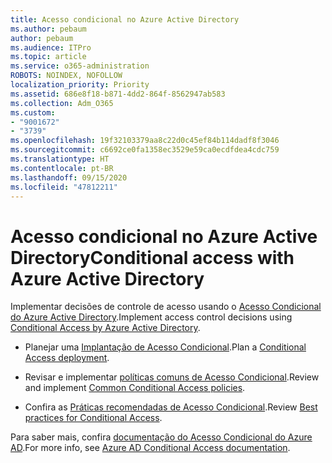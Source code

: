 ```yaml
---
title: Acesso condicional no Azure Active Directory
ms.author: pebaum
author: pebaum
ms.audience: ITPro
ms.topic: article
ms.service: o365-administration
ROBOTS: NOINDEX, NOFOLLOW
localization_priority: Priority
ms.assetid: 686e8f18-b871-4dd2-864f-8562947ab583
ms.collection: Adm_O365
ms.custom:
- "9001672"
- "3739"
ms.openlocfilehash: 19f32103379aa8c22d0c45ef84b114dadf8f3046
ms.sourcegitcommit: c6692ce0fa1358ec3529e59ca0ecdfdea4cdc759
ms.translationtype: HT
ms.contentlocale: pt-BR
ms.lasthandoff: 09/15/2020
ms.locfileid: "47812211"
---
```

# <a name="conditional-access-with-azure-active-directory"></a><span data-ttu-id="e29c5-102">Acesso condicional no Azure Active Directory</span><span class="sxs-lookup"><span data-stu-id="e29c5-102">Conditional access with Azure Active Directory</span></span>

<span data-ttu-id="e29c5-103">Implementar decisões de controle de acesso usando o [Acesso Condicional do Azure Active Directory](https://docs.microsoft.com/azure/active-directory/conditional-access/overview).</span><span class="sxs-lookup"><span data-stu-id="e29c5-103">Implement access control decisions using [Conditional Access by Azure Active Directory](https://docs.microsoft.com/azure/active-directory/conditional-access/overview).</span></span>

- <span data-ttu-id="e29c5-104">Planejar uma [Implantação de Acesso Condicional](https://docs.microsoft.com/azure/active-directory/conditional-access/plan-conditional-access).</span><span class="sxs-lookup"><span data-stu-id="e29c5-104">Plan a [Conditional Access deployment](https://docs.microsoft.com/azure/active-directory/conditional-access/plan-conditional-access).</span></span> 

- <span data-ttu-id="e29c5-105">Revisar e implementar [políticas comuns de Acesso Condicional](https://docs.microsoft.com/azure/active-directory/conditional-access/concept-conditional-access-policy-common).</span><span class="sxs-lookup"><span data-stu-id="e29c5-105">Review and implement [Common Conditional Access policies](https://docs.microsoft.com/azure/active-directory/conditional-access/concept-conditional-access-policy-common).</span></span>

- <span data-ttu-id="e29c5-106">Confira as [Práticas recomendadas de Acesso Condicional](https://docs.microsoft.com/azure/active-directory/conditional-access/best-practices).</span><span class="sxs-lookup"><span data-stu-id="e29c5-106">Review [Best practices for Conditional Access](https://docs.microsoft.com/azure/active-directory/conditional-access/best-practices).</span></span>

<span data-ttu-id="e29c5-107">Para saber mais, confira [documentação do Acesso Condicional do Azure AD](https://docs.microsoft.com/azure/active-directory/conditional-access/).</span><span class="sxs-lookup"><span data-stu-id="e29c5-107">For more info, see [Azure AD Conditional Access documentation](https://docs.microsoft.com/azure/active-directory/conditional-access/).</span></span>
